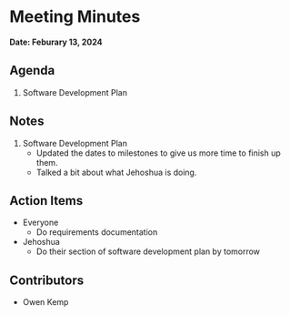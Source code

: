 # Meeting Minutes
**Date: Feburary 13, 2024**

## Agenda
1. Software Development Plan

## Notes
1. Software Development Plan
   - Updated the dates to milestones to give us more time to finish up them.
   - Talked a bit about what Jehoshua is doing.

## Action Items
* Everyone
  * Do requirements documentation
* Jehoshua
  * Do their section of software development plan by tomorrow

## Contributors
* Owen Kemp
